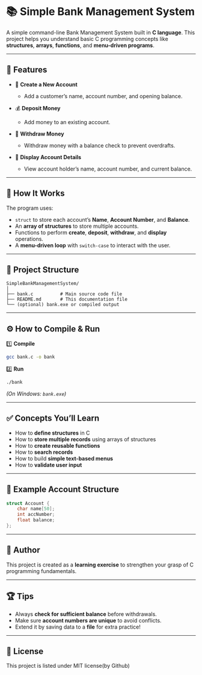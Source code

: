 

# 📚 Simple Bank Management System

A simple command-line Bank Management System built in **C language**.
This project helps you understand basic C programming concepts like **structures**, **arrays**, **functions**, and **menu-driven programs**.

---

## 🚀 Features

* 📌 **Create a New Account**

  * Add a customer’s name, account number, and opening balance.
* 💰 **Deposit Money**

  * Add money to an existing account.
* 💸 **Withdraw Money**

  * Withdraw money with a balance check to prevent overdrafts.
* 📄 **Display Account Details**

  * View account holder’s name, account number, and current balance.

---

## 🔧 How It Works

The program uses:

* `struct` to store each account’s **Name**, **Account Number**, and **Balance**.
* An **array of structures** to store multiple accounts.
* Functions to perform **create**, **deposit**, **withdraw**, and **display** operations.
* A **menu-driven loop** with `switch-case` to interact with the user.

---

## 📂 Project Structure

```
SimpleBankManagementSystem/
│
├── bank.c          # Main source code file
├── README.md       # This documentation file
└── (optional) bank.exe or compiled output
```

---

## ⚙️ How to Compile & Run

1️⃣ **Compile**

```bash
gcc bank.c -o bank
```

2️⃣ **Run**

```bash
./bank
```

*(On Windows: `bank.exe`)*

---

## ✅ Concepts You’ll Learn

* How to **define structures** in C
* How to **store multiple records** using arrays of structures
* How to **create reusable functions**
* How to **search records**
* How to build **simple text-based menus**
* How to **validate user input**

---

## 📌 Example Account Structure

```c
struct Account {
    char name[50];
    int accNumber;
    float balance;
};
```

---

## 📣 Author

This project is created as a **learning exercise** to strengthen your grasp of C programming fundamentals.

---

## 🏆 Tips

* Always **check for sufficient balance** before withdrawals.
* Make sure **account numbers are unique** to avoid conflicts.
* Extend it by saving data to a **file** for extra practice!

---

## 🔗 License
This project is listed under MIT license(by Github)
